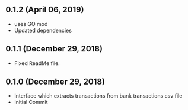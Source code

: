## 0.1.2 (April 06, 2019)
  - uses GO mod
  - Updated dependencies

## 0.1.1 (December 29, 2018)
  - Fixed ReadMe file.

## 0.1.0 (December 29, 2018)
  - Interface which extracts transactions from bank transactions csv file
  - Initial Commit

